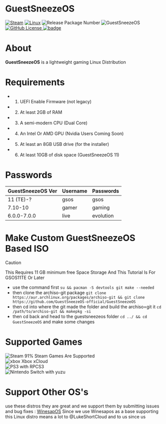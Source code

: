 # GuestSneezeOS
[![Steam](https://img.shields.io/badge/steam-%23000000.svg?style=plastic&logo=steam&logoColor=white)](https://img.shields.io/badge/steam-%23000000.svg?style=plastic&logo=steam&logoColor=white)
[![Linux](https://img.shields.io/badge/Linux-FCC624?style=plastic&logo=linux&logoColor=black)](https://img.shields.io/badge/Linux-FCC624?style=plastic&logo=linux&logoColor=black)
![Release Package Number](https://release-badges-generator.vercel.app/api/releases.svg?user=GuestSneezeOS-Official&repo=GuestSneezeOS&gradient=ff6600,ffe500)
![GuestSneezeOS](https://github.com/GuestSneezeOS-Official/GuestSneezeOS/assets/163439609/05a2442c-cedc-4bf5-9f73-71d5c1098aaf)
[![GitHub License](https://img.shields.io/github/license/GuestSneezeOS-Official/GuestSneezeOS) ![badge](https://github.com/GuestSneezeOS-Official/GuestSneezeOS/assets/163439609/0cc05eaa-0035-4853-86f9-bd1ecb22fc94)](https://)

# About
**GuestSneezeOS** is a lightweight gaming Linux Distribution 

# Requirements 
- 1. UEFI Enable Firmware (not legacy)
- 2. At least 2GB of RAM
- 3. A semi-modern CPU (Dual Core)
- 4. An Intel Or AMD GPU (Nvidia Users Coming Soon)
- 5. At least an 8GB USB drive (for the installer)
- 6. At least 10GB of disk space (GuestSneezeOS 11)

# Passwords

|GuestSneezeOS Ver   | Username           | Passwords          |
|--------------------| ------------------ | ------------------ |
|11 (TE)-?           |gsos                |gsos                |
|7.10-10             | gamer              | gaming             |
|6.0.0-7.0.0         | live               | evolution          |

# Make Custom GuestSneezeOS Based ISO

> [!CAUTION]
> This Requires 11 GB minimum free Space Storage And This Tutorial Is For GSOS11TE Or Later
- use the command first `su && pacman -S devtools git make --needed`
- then clone the archiso-git package `git clone https://aur.archlinux.org/packages/archiso-git && git clone https://github.com/GuestSneezeOS-official/GuestSneezeOS`
- then cd into where the git made the folder and build the archiso=git it `cd /path/to/archiso-git && makepkg -si`
- then cd back and head to the guestsneezeos folder `cd ../ && cd GuestSneezeOS` and make some changes
# Supported Games
![Steam](https://img.shields.io/badge/Steam-000000?style=for-the-badge&logo=steam&logoColor=white) 91% Steam Games Are Supported
<br>
![xbox](https://ziadoua.github.io/m3-Markdown-Badges/badges/Xbox/xbox1.svg) Xbox xCloud
<br>
![PS3](https://ziadoua.github.io/m3-Markdown-Badges/badges/PlayStation/playstation1.svg) with RPCS3
<br>
![Nintendo Switch](https://ziadoua.github.io/m3-Markdown-Badges/badges/NintendoSwitch/nintendoswitch1.svg) with yuzu

# Support Other OS's
use these distros they are great and we support them by submitting issues and bug fixes :
[WinesapOS](https://github.com/LukeShortCloud/winesapOS) Since we use Winesapos as a base supporting this Linux distro means a lot to @LukeShortCloud and to us since us

